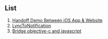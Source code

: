 List
------

1. [Handoff Demo Between iOS App & Website](https://github.com/iandai/iOSDemo/tree/master/HandsOffDemo)
2. [LyncToNotification](https://github.com/iandai/LyncToNotification)
3. [Bridge objective-c and javascript](https://github.com/iandai/iOSDemo/tree/master/WebViewJsBridge)

